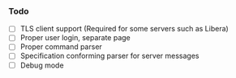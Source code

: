 ### Todo
- [ ] TLS client support (Required for some servers such as Libera)
- [ ] Proper user login, separate page
- [ ] Proper command parser
- [ ] Specification conforming parser for server messages
- [ ] Debug mode
